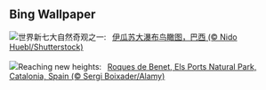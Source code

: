 ## Bing Wallpaper
![](https://www.bing.com/th?id=OHR.IguazuFalls_ZH-CN4749837052_UHD.jpg&w=1000)世界新七大自然奇观之一:&nbsp;&ensp;[伊瓜苏大瀑布鸟瞰图，巴西 (© Nido Huebl/Shutterstock)](https://www.bing.com/th?id=OHR.IguazuFalls_ZH-CN4749837052_UHD.jpg)
<br><br/>
![](https://www.bing.com/th?id=OHR.TarragonaSpain_EN-US4664908149_UHD.jpg&w=1000)Reaching new heights:&nbsp;&ensp;[Roques de Benet, Els Ports Natural Park, Catalonia, Spain (© Sergi Boixader/Alamy)](https://www.bing.com/th?id=OHR.TarragonaSpain_EN-US4664908149_UHD.jpg)
<br><br/>
